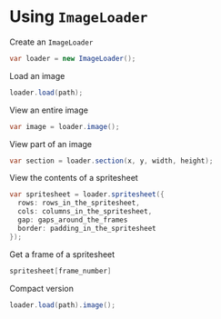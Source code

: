 # Using `ImageLoader`
Create an `ImageLoader`
```cs
var loader = new ImageLoader();
```
Load an image
```cs
loader.load(path);
```
View an entire image
```cs
var image = loader.image();
```
View part of an image
```cs
var section = loader.section(x, y, width, height);
```
View the contents of a spritesheet
```cs
var spritesheet = loader.spritesheet({
  rows: rows_in_the_spritesheet,
  cols: columns_in_the_spritesheet,
  gap: gaps_around_the_frames
  border: padding_in_the_spritesheet
});
```
Get a frame of a spritesheet
```cs
spritesheet[frame_number]
```
Compact version
```cs
loader.load(path).image();
```
